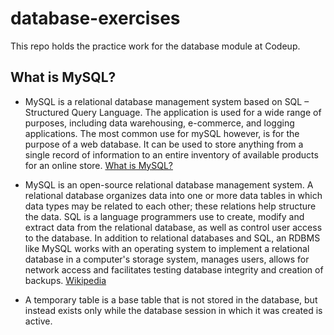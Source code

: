 # database-exercises
This repo holds the practice work for the database module at Codeup.

## What is MySQL?

- MySQL is a relational database management system based on SQL – Structured Query Language. The application is used for a wide range of purposes, including data warehousing, e-commerce, and logging applications. The most common use for mySQL however, is for the purpose of a web database. It can be used to store anything from a single record of information to an entire inventory of available products for an online store. [What is MySQL?](https://www.123-reg.co.uk/support/servers/what-is-mysql-and-why-do-i-need-it/)

- MySQL is an open-source relational database management system. A relational database organizes data into one or more data tables in which data types may be related to each other; these relations help structure the data. SQL is a language programmers use to create, modify and extract data from the relational database, as well as control user access to the database. In addition to relational databases and SQL, an RDBMS like MySQL works with an operating system to implement a relational database in a computer's storage system, manages users, allows for network access and facilitates testing database integrity and creation of backups. [Wikipedia](https://en.wikipedia.org/wiki/MySQL)

- A temporary table is a base table that is not stored in the database, but instead exists only while the database session in which it was created is active. 